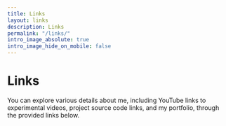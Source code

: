 ```yaml
---
title: Links
layout: links
description: Links
permalink: "/links/"
intro_image_absolute: true
intro_image_hide_on_mobile: false
---
```


# Links

You can explore various details about me, including YouTube links to experimental videos, project source code links, and my portfolio, through the provided links below.
